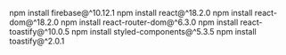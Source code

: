 npm install firebase@^10.12.1
npm install react@^18.2.0
npm install react-dom@^18.2.0
npm install react-router-dom@^6.3.0
npm install react-toastify@^10.0.5
npm install styled-components@^5.3.5
npm install toastify@^2.0.1
